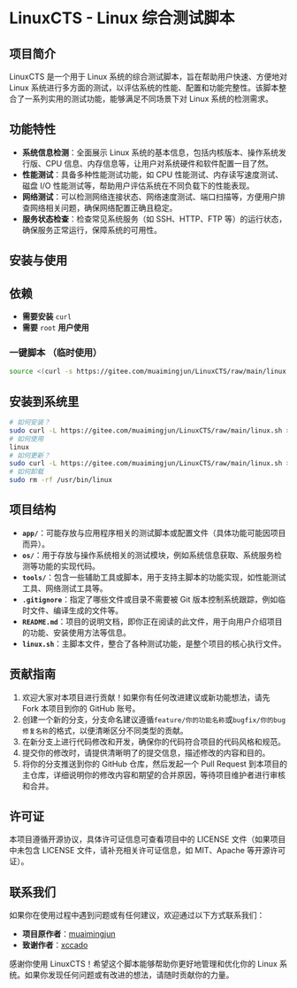 # LinuxCTS - Linux 综合测试脚本

## 项目简介

LinuxCTS 是一个用于 Linux 系统的综合测试脚本，旨在帮助用户快速、方便地对 Linux 系统进行多方面的测试，以评估系统的性能、配置和功能完整性。该脚本整合了一系列实用的测试功能，能够满足不同场景下对 Linux 系统的检测需求。

## 功能特性

- **系统信息检测**：全面展示 Linux 系统的基本信息，包括内核版本、操作系统发行版、CPU 信息、内存信息等，让用户对系统硬件和软件配置一目了然。
- **性能测试**：具备多种性能测试功能，如 CPU 性能测试、内存读写速度测试、磁盘 I/O 性能测试等，帮助用户评估系统在不同负载下的性能表现。
- **网络测试**：可以检测网络连接状态、网络速度测试、端口扫描等，方便用户排查网络相关问题，确保网络配置正确且稳定。
- **服务状态检查**：检查常见系统服务（如 SSH、HTTP、FTP 等）的运行状态，确保服务正常运行，保障系统的可用性。

## 安装与使用

## 依赖

* **需要安装**  `curl`
* **需要** `root` **用户使用**

### 一键脚本 （临时使用）

```bash
source <(curl -s https://gitee.com/muaimingjun/LinuxCTS/raw/main/linux.sh)
```

## 安装到系统里

```bash
# 如何安装？
sudo curl -L https://gitee.com/muaimingjun/LinuxCTS/raw/main/linux.sh > /usr/bin/linux && sudo chmod +x /usr/bin/linux
# 如何使用
linux
# 如何更新？
sudo curl -L https://gitee.com/muaimingjun/LinuxCTS/raw/main/linux.sh > /usr/bin/linux && sudo chmod +x /usr/bin/linux
# 如何卸载
sudo rm -rf /usr/bin/linux
```

## 项目结构

- **`app/`**：可能存放与应用程序相关的测试脚本或配置文件（具体功能可能因项目而异）。
- **`os/`**：用于存放与操作系统相关的测试模块，例如系统信息获取、系统服务检测等功能的实现代码。
- **`tools/`**：包含一些辅助工具或脚本，用于支持主脚本的功能实现，如性能测试工具、网络测试工具等。
- **`.gitignore`**：指定了哪些文件或目录不需要被 Git 版本控制系统跟踪，例如临时文件、编译生成的文件等。
- **`README.md`**：项目的说明文档，即你正在阅读的此文件，用于向用户介绍项目的功能、安装使用方法等信息。
- **`linux.sh`**：主脚本文件，整合了各种测试功能，是整个项目的核心执行文件。

## 贡献指南

1. 欢迎大家对本项目进行贡献！如果你有任何改进建议或新功能想法，请先 Fork 本项目到你的 GitHub 账号。
2. 创建一个新的分支，分支命名建议遵循`feature/你的功能名称`或`bugfix/你的bug修复名称`的格式，以便清晰区分不同类型的贡献。
3. 在新分支上进行代码修改和开发，确保你的代码符合项目的代码风格和规范。
4. 提交你的修改时，请提供清晰明了的提交信息，描述修改的内容和目的。
5. 将你的分支推送到你的 GitHub 仓库，然后发起一个 Pull Request 到本项目的主仓库，详细说明你的修改内容和期望的合并原因，等待项目维护者进行审核和合并。

## 许可证

本项目遵循开源协议，具体许可证信息可查看项目中的 LICENSE 文件（如果项目中未包含 LICENSE 文件，请补充相关许可证信息，如 MIT、Apache 等开源许可证）。

## 联系我们

如果你在使用过程中遇到问题或有任何建议，欢迎通过以下方式联系我们：

- **项目原作者**：[muaimingjun](https://gitee.com/muaimingjun)
- **致谢作者**：[xccado](https://github.com/xccado/LinuxCTS)

感谢你使用 LinuxCTS！希望这个脚本能够帮助你更好地管理和优化你的 Linux 系统。如果你发现任何问题或有改进的想法，请随时贡献你的力量。